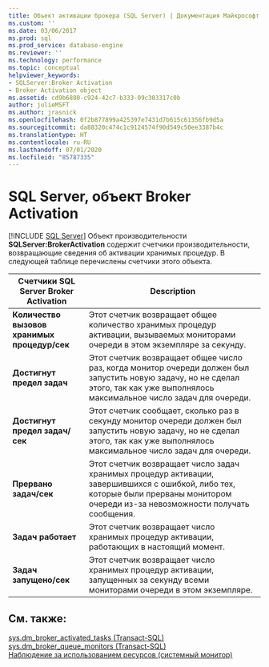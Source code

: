 ```yaml
---
title: Объект активации брокера (SQL Server) | Документация Майкрософт
ms.custom: ''
ms.date: 03/06/2017
ms.prod: sql
ms.prod_service: database-engine
ms.reviewer: ''
ms.technology: performance
ms.topic: conceptual
helpviewer_keywords:
- SQLServer:Broker Activation
- Broker Activation object
ms.assetid: cd9b6880-c924-42c7-b333-09c303317c0b
author: julieMSFT
ms.author: jrasnick
ms.openlocfilehash: 0f2b877899a425397e7431d7b615c61356fb9d5a
ms.sourcegitcommit: da88320c474c1c9124574f90d549c50ee3387b4c
ms.translationtype: HT
ms.contentlocale: ru-RU
ms.lasthandoff: 07/01/2020
ms.locfileid: "85787335"
---
```

# <a name="sql-server-broker-activation-object"></a>SQL Server, объект Broker Activation
 [!INCLUDE [SQL Server](../../includes/applies-to-version/sqlserver.md)]
  Объект производительности **SQLServer:BrokerActivation** содержит счетчики производительности, возвращающие сведения об активации хранимых процедур. В следующей таблице перечислены счетчики этого объекта.  
  
|Счетчики SQL Server Broker Activation|Description|  
|-------------------------------------------|-----------------|  
|**Количество вызовов хранимых процедур/сек**|Этот счетчик возвращает общее количество хранимых процедур активации, вызываемых мониторами очереди в этом экземпляре за секунду.|  
|**Достигнут предел задач**|Этот счетчик возвращает общее число раз, когда монитор очереди должен был запустить новую задачу, но не сделал этого, так как уже выполнялось максимальное число задач для очереди.|  
|**Достигнут предел задач/сек**|Этот счетчик сообщает, сколько раз в секунду монитор очереди должен был запустить новую задачу, но не сделал этого, так как уже выполнялось максимальное число задач для очереди.|  
|**Прервано задач/сек**|Этот счетчик возвращает число задач хранимых процедур активации, завершившихся с ошибкой, либо тех, которые были прерваны монитором очереди из-за невозможности получать сообщения.|  
|**Задач работает**|Этот счетчик возвращает число хранимых процедур активации, работающих в настоящий момент.|  
|**Задач запущено/сек**|Этот счетчик возвращает число хранимых процедур активации, запущенных за секунду всеми мониторами очереди в этом экземпляре.|  
  
## <a name="see-also"></a>См. также:  
 [sys.dm_broker_activated_tasks (Transact-SQL)](../../relational-databases/system-dynamic-management-views/sys-dm-broker-activated-tasks-transact-sql.md)   
 [sys.dm_broker_queue_monitors (Transact-SQL)](../../relational-databases/system-dynamic-management-views/sys-dm-broker-queue-monitors-transact-sql.md)   
 [Наблюдение за использованием ресурсов (системный монитор)](../../relational-databases/performance-monitor/monitor-resource-usage-system-monitor.md)  
  
  
